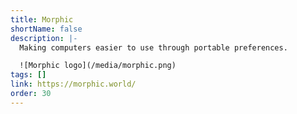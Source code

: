 ```yaml
---
title: Morphic
shortName: false
description: |-
  Making computers easier to use through portable preferences.

  ![Morphic logo](/media/morphic.png)
tags: []
link: https://morphic.world/
order: 30
---
```

